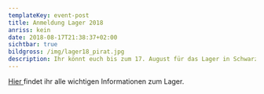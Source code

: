```yaml
---
templateKey: event-post
title: Anmeldung Lager 2018
anriss: kein
date: 2018-08-17T21:38:37+02:00
sichtbar: true
bildgross: /img/lager18_pirat.jpg
description: Ihr könnt euch bis zum 17. August für das Lager in Schwarzsee anmelden.
---
```

[Hier ](/lager2018)findet ihr alle wichtigen Informationen zum Lager.
